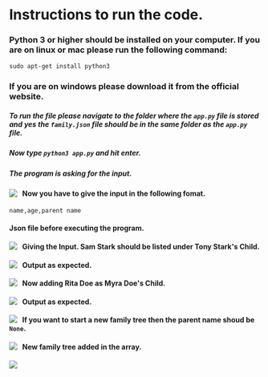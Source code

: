 # Instructions to run the code.
### Python 3 or higher should be installed on your computer. If you are on linux or mac please run the following command:
```sudo apt-get install python3```
### If you are on windows please download it from the official website.
##### To run the file please navigate to the folder where the   ```app.py``` file is stored and yes the ```family.json``` file should be in the same folder as the ```app.py``` file.
##### Now type ```python3 app.py``` and hit enter.
##### The program is asking for the input.
<img src="https://raw.githubusercontent.com/akhilrawat001/Nested_Json/master/images/image1.png"
     style="float: left; margin-right: 10px;" />
#### Now you have to give the input in the following fomat.
```name,age,parent name```
#### Json file before executing the program.
<img src="https://raw.githubusercontent.com/akhilrawat001/Nested_Json/master/images/json1.png"
     style="float: left; margin-right: 10px;" />
#### Giving the Input. Sam Stark should be listed under Tony Stark's Child.
<img src="https://raw.githubusercontent.com/akhilrawat001/Nested_Json/master/images/image2.png"
     style="float: left; margin-right: 10px;" />
#### Output as expected.
<img src="https://raw.githubusercontent.com/akhilrawat001/Nested_Json/master/images/json2.png"
     style="float: left; margin-right: 10px;" />
#### Now adding Rita Doe as Myra Doe's Child.
<img src="https://raw.githubusercontent.com/akhilrawat001/Nested_Json/master/images/image3.png"
     style="float: left; margin-right: 10px;" />
#### Output as expected.
<img src="https://raw.githubusercontent.com/akhilrawat001/Nested_Json/master/images/json3.png"
     style="float: left; margin-right: 10px;" />
#### If you want to start a new family tree then the parent name shoud be ```None```.
<img src="https://raw.githubusercontent.com/akhilrawat001/Nested_Json/master/images/image4.png"
     style="float: left; margin-right: 10px;" />
#### New family tree added in the array.
<img src="https://raw.githubusercontent.com/akhilrawat001/Nested_Json/master/images/json4.png"
     style="float: left; margin-right: 10px;" />
